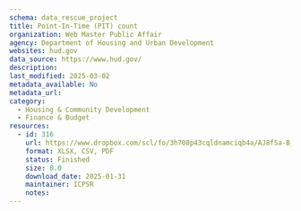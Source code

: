 ```yaml
---
schema: data_rescue_project 
title: Point-In-Time (PIT) count
organization: Web Master Public Affair
agency: Department of Housing and Urban Development
websites: hud.gov
data_source: https://www.hud.gov/
description: 
last_modified: 2025-03-02
metadata_available: No
metadata_url: 
category:
  - Housing & Community Development 
  - Finance & Budget 
resources:
  - id: 316
    url: https://www.dropbox.com/scl/fo/3h708p43cqldnamciqb4a/AJ8fSa-B_-tBJ06Ol_vfndU?rlkey=wi4r3xqwom14mqizgo7fzsv70&dl=0
    format: XLSX, CSV, PDF
    status: Finished
    size: 0.0
    download_date: 2025-01-31
    maintainer: ICPSR
    notes: 
---
```

